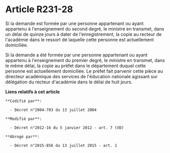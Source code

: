 # Article R231-28

Si la demande est formée par une personne appartenant ou ayant appartenu à l'enseignement du second degré, le ministre en
transmet, dans un délai de quinze jours à dater de l'enregistrement, la copie au recteur de l'académie dans le ressort de
laquelle cette personne est actuellement domiciliée.

Si la demande a été formée par une personne appartenant ou ayant appartenu à l'enseignement du premier degré, le ministre en
transmet, dans le même délai, la copie au préfet dans le département duquel cette personne est actuellement domiciliée. Le
préfet fait parvenir cette pièce au     directeur académique des services de l'éducation nationale agissant sur délégation du
recteur d'académie dans le délai de huit jours.

**Liens relatifs à cet article**

	**Codifié par**:

	  - Décret n°2004-703 du 13 juillet 2004

	**Modifié par**:

	  - Décret n°2012-16 du 5 janvier 2012 - art. 7 (VD)

	**Abrogé par**:

	  - Décret n°2015-856 du 13 juillet 2015 - art. 1
